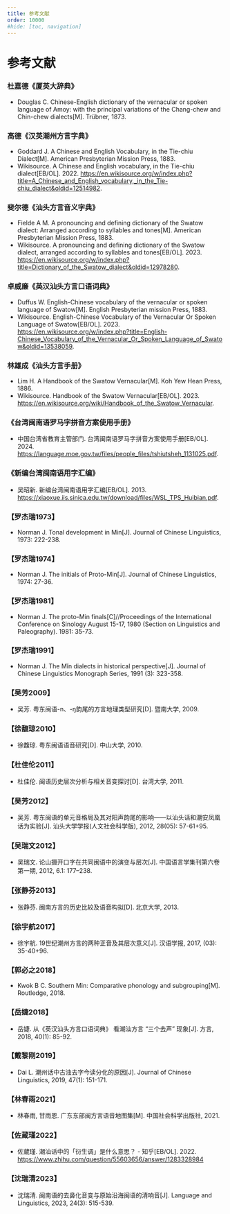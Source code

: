 ```yaml
---
title: 参考文献
order: 10000
#hide: [toc, navigation]
---
```


# 参考文献

### 杜嘉德《厦英大辞典》

- Douglas C. Chinese-English dictionary of the vernacular or spoken language of Amoy: with the principal variations of the Chang-chew and Chin-chew dialects[M]. Trübner, 1873.

### 高德《汉英潮州方言字典》

- Goddard J. A Chinese and English Vocabulary, in the Tie-chiu Dialect[M]. American Presbyterian Mission Press, 1883.
- Wikisource. A Chinese and English vocabulary, in the Tie-chiu dialect[EB/OL]. 2022. <https://en.wikisource.org/w/index.php?title=A_Chinese_and_English_vocabulary,_in_the_Tie-chiu_dialect&oldid=12514982>.

### 斐尔德《汕头方言音义字典》

- Fielde A M. A pronouncing and defining dictionary of the Swatow dialect: Arranged according to syllables and tones[M]. American Presbyterian Mission Press, 1883.
- Wikisource. A pronouncing and defining dictionary of the Swatow dialect, arranged according to syllables and tones[EB/OL]. 2023. <https://en.wikisource.org/w/index.php?title=Dictionary_of_the_Swatow_dialect&oldid=12978280>.

### 卓威廉《英汉汕头方言口语词典》

- Duffus W. English-Chinese vocabulary of the vernacular or spoken language of Swatow[M]. English Presbyterian mission Press, 1883.
- Wikisource. English-Chinese Vocabulary of the Vernacular Or Spoken Language of Swatow[EB/OL]. 2023. <https://en.wikisource.org/w/index.php?title=English-Chinese_Vocabulary_of_the_Vernacular_Or_Spoken_Language_of_Swatow&oldid=13538059>.

### 林雄成《汕头方言手册》

- Lim H. A Handbook of the Swatow Vernacular[M]. Koh Yew Hean Press, 1886.
- Wikisource. Handbook of the Swatow Vernacular[EB/OL]. 2023. <https://en.wikisource.org/wiki/Handbook_of_the_Swatow_Vernacular>.

### 《台湾闽南语罗马字拼音方案使用手册》

- 中国台湾省教育主管部门. 台湾闽南语罗马字拼音方案使用手册[EB/OL]. 2024. <https://language.moe.gov.tw/files/people_files/tshiutsheh_1131025.pdf>.

### 《新编台湾闽南语用字汇编》

- 吴昭新. 新编台湾闽南语用字汇编[EB/OL]. 2013. <https://xiaoxue.iis.sinica.edu.tw/download/files/WSL_TPS_Huibian.pdf>.

### 【罗杰瑞1973】

- Norman J. Tonal development in Min[J]. Journal of Chinese Linguistics, 1973: 222-238.

### 【罗杰瑞1974】

- Norman J. The initials of Proto-Min[J]. Journal of Chinese Linguistics, 1974: 27-36.

### 【罗杰瑞1981】

- Norman J. The proto-Min finals[C]//Proceedings of the International Conference on Sinology August 15-17, 1980 (Section on Linguistics and Paleography). 1981: 35-73.

### 【罗杰瑞1991】

- Norman J. The Mǐn dialects in historical perspective[J]. Journal of Chinese Linguistics Monograph Series, 1991 (3): 323-358.

### 【吴芳2009】

- 吴芳. 粤东闽语-n、-ŋ韵尾的方言地理类型研究[D]. 暨南大学, 2009.

### 【徐馥琼2010】

- 徐馥琼. 粤东闽语语音研究[D]. 中山大学, 2010.

### 【杜佳伦2011】

- 杜佳伦. 闽语历史层次分析与相关音变探讨[D]. 台湾大学, 2011.

### 【吴芳2012】

- 吴芳. 粤东闽语的单元音格局及其对阳声韵尾的影响——以汕头话和潮安凤凰话为实验[J]. 汕头大学学报(人文社会科学版), 2012, 28(05): 57-61+95.

### 【吴瑞文2012】

- 吴瑞文. 论山摄开口字在共同闽语中的演变与层次[J]. 中国语言学集刊第六卷第一期, 2012, 6.1: 177–238.

### 【张静芬2013】

- 张静芬. 闽南方言的历史比较及语音构拟[D]. 北京大学, 2013.

### 【徐宇航2017】

- 徐宇航. 19世纪潮州方言的两种正音及其层次意义[J]. 汉语学报, 2017, (03): 35-40+96.

### 【郭必之2018】

- Kwok B C. Southern Min: Comparative phonology and subgrouping[M]. Routledge, 2018.

### 【岳婕2018】

- 岳婕. 从《英汉汕头方言口语词典》 看潮汕方言 “三个去声” 现象[J]. 方言, 2018, 40(1): 85-92.

### 【戴黎刚2019】

- Dai L. 潮州话中古浊去字今读分化的原因[J]. Journal of Chinese Linguistics, 2019, 47(1): 151-171.

### 【林春雨2021】

- 林春雨, 甘雨恩. 广东东部闽方言语音地图集[M]. 中国社会科学出版社, 2021.

### 【佐蔵瑾2022】

- 佐蔵瑾. 潮汕话中的「衍生调」是什么意思？ - 知乎[EB/OL]. 2022. <https://www.zhihu.com/question/55603656/answer/1283328984>

### 【沈瑞清2023】

- 沈瑞清. 闽南语的去鼻化音变与原始沿海闽语的清响音[J]. Language and Linguistics, 2023, 24(3): 515-539.
